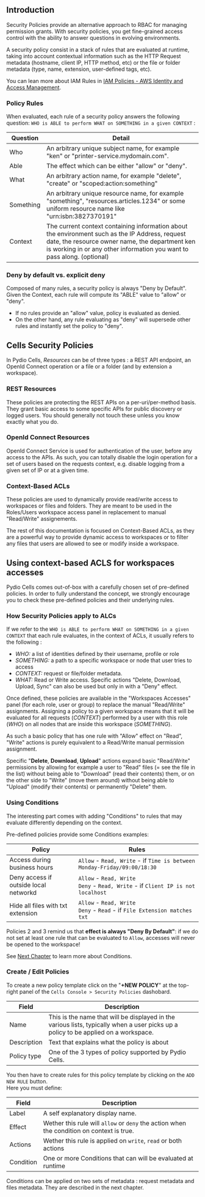 ## Introduction

Security Policies provide an alternative approach to RBAC for managing permission grants. With security policies, you get fine-grained access control with the ability to answer questions in evolving environments. 

A security policy consist in a stack of rules that are evaluated at runtime, taking into account contextual information such as the HTTP Request metadata (hostname, client IP, HTTP method, etc) or the file or folder metadata (type, name, extension, user-defined tags, etc).

You can lean more about IAM Rules in [IAM Policies - AWS Identity and Access Management](https://docs.aws.amazon.com/IAM/latest/UserGuide/access_policies.html).

### Policy Rules

When evaluated, each rule of a security policy answers the following question: `WHO is ABLE to perform WHAT on SOMETHING in a given CONTEXT` :

|Question| Detail|
|---|---|
|Who | An arbitrary unique subject name, for example "ken" or "printer-service.mydomain.com".|
|Able| The effect which can be either "allow" or "deny".|
|What| An arbitrary action name, for example "delete", "create" or "scoped:action:something"|
|Something| An arbitrary unique resource name, for example "something", "resources.articles.1234" or some uniform resource name like "urn:isbn:3827370191"|
|Context| The current context containing information about the environment such as the IP Address, request date, the resource owner name, the department ken is working in or any other information you want to pass along. (optional)|

### Deny by default vs. explicit deny

Composed of many rules, a security policy is always "Deny by Default". Given the Context, each rule will compute its "ABLE" value to "allow" or "deny". 

 - If no rules provide an "allow" value, policy is evaluated as denied. 
 - On the other hand, any rule evaluating as "deny" will supersede other rules and instantly set the policy to "deny".

## Cells Security Policies 

In Pydio Cells, _Resources_ can be of three types : a REST API endpoint, an OpenId Connect operation or a file or a folder (and by extension a workspace). 

### REST Resources	

These policies are protecting the REST APIs on a per-uri/per-method basis. They grant basic access to some specific APIs for public discovery or logged users. You should generally not touch these unless you know exactly what you do.	

### OpenId Connect Resources	

OpenId Connect Service is used for authentication of the user, before any access to the APIs. As such, you can totally disable the login operation for a set of users based on the requests context, e.g. disable logging from a given set of IP or at a given time.	

### Context-Based ACLs

These policies are used to dynamically provide read/write access to workspaces or files and folders. They are meant to be used in the Roles/Users workspace access panel in replacement to manual "Read/Write" assignements. 

The rest of this documentation is focused on Context-Based ACLs, as they are a powerful way to provide dynamic access to workspaces or to filter any files that users are allowed to see or modify inside a workspace.

## Using context-based ACLS for workspaces accesses	

Pydio Cells comes out-of-box with a carefully chosen set of pre-defined policies. In order to fully understand the concept, we strongly encourage you to check these pre-defined policies and their underlying rules.	

### How Security Policies apply to ALCs

If we refer to the `WHO is ABLE to perform WHAT on SOMETHING in a given CONTEXT` that each rule evaluates, in the context of ACLs, it usually refers to the following :

 - _WHO:_ a list of identities defined by their username, profile or role
 - _SOMETHING:_ a path to a specific workspace or node that user tries to access
 - _CONTEXT:_ request or file/folder metadata.
 - _WHAT:_ Read or Write access. Specific actions "Delete, Download, Upload, Sync" can also be used but only in with a "Deny" effect.

Once defined, these policies are available in the "Workspaces Accesses" panel (for each role, user or group) to replace the manual "Read/Write" assignments. Assigning a policy to a given workspace means that it will be evaluated for all requests (_CONTEXT_) performed by a user with this role (_WHO_) on all nodes that are inside this workspace (_SOMETHING_). 

As such a basic policy that has one rule with "Allow" effect on "Read", "Write" actions is purely equivalent to a Read/Write manual permission assignment. 

Specific "**Delete**, **Download**, **Upload**" actions expand basic "Read/Write" permissions by allowing for example a user to "Read" files (= see the file in the list) without being able to "Download" (read their contents) them, or on the other side to "Write" (move them around) without being able to "Upload" (modify their contents) or permanently "Delete" them. 

### Using Conditions

The interesting part comes with adding "Conditions" to rules that may evaluate differently depending on the context. 

Pre-defined policies provide some Conditions examples:

|Policy| Rules|
|---|---|
|Access during business hours| `Allow` - `Read, Write` - if `Time is between Monday-Friday/09:00/18:30` |
|Deny access if outside local networkd|`Allow` - `Read, Write`<br/>`Deny` - `Read, Write` - if `Client IP is not localhost` |
|Hide all files with txt extension|`Allow` - `Read, Write`<br/>`Deny` - `Read` - if `File Extension matches txt`|

Policies 2 and 3 remind us that **effect is always "Deny By Default"**: if we do not set at least one rule that can be evaluated to `Allow`, accesses will never be opened to the workspace!

See [Next Chapter](./rules-conditions) to learn more about Conditions. 

### Create / Edit Policies

To create a new policy template click on the "**+NEW POLICY**" at the top-right panel of the `Cells Console > Security Policies` dashobard.  	

| Field | Description |
|---|---|
|Name|This is the name that will be displayed in the various lists, typically when a user picks up a policy to be applied on a workspace.|	
|Description|Text that explains what the policy is about|	
|Policy type|One of the 3 types of policy supported by Pydio Cells.|	

You then have to create rules for this policy template by clicking on the `ADD NEW RULE` button.  	
Here you must define:	

|Field | Description|
|---|---|
|Label| A self explanatory display name.|	
|Effect| Wether this rule will `allow` or `deny` the action when the condition on context is true.|	
|Actions| Wether this rule is applied on `write`, `read` or both actions|  	
|Condition| One or more Conditions that can will be evaluated at runtime|	

Conditions can be applied on two sets of metadata : request metadata and files metadata. They are described in the next chapter.